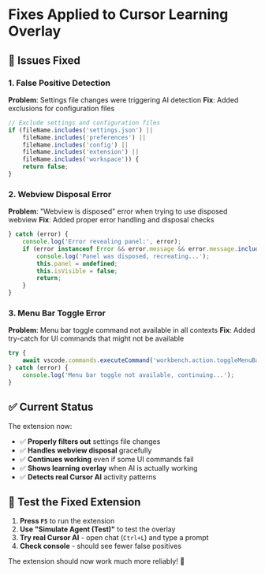 # Fixes Applied to Cursor Learning Overlay

## 🔧 **Issues Fixed**

### 1. **False Positive Detection**
**Problem**: Settings file changes were triggering AI detection
**Fix**: Added exclusions for configuration files
```typescript
// Exclude settings and configuration files
if (fileName.includes('settings.json') || 
    fileName.includes('preferences') || 
    fileName.includes('config') ||
    fileName.includes('extension') ||
    fileName.includes('workspace')) {
    return false;
}
```

### 2. **Webview Disposal Error**
**Problem**: "Webview is disposed" error when trying to use disposed webview
**Fix**: Added proper error handling and disposal checks
```typescript
} catch (error) {
    console.log('Error revealing panel:', error);
    if (error instanceof Error && error.message && error.message.includes('disposed')) {
        console.log('Panel was disposed, recreating...');
        this.panel = undefined;
        this.isVisible = false;
        return;
    }
}
```

### 3. **Menu Bar Toggle Error**
**Problem**: Menu bar toggle command not available in all contexts
**Fix**: Added try-catch for UI commands that might not be available
```typescript
try {
    await vscode.commands.executeCommand('workbench.action.toggleMenuBar');
} catch (error) {
    console.log('Menu bar toggle not available, continuing...');
}
```

## ✅ **Current Status**

The extension now:
- ✅ **Properly filters out** settings file changes
- ✅ **Handles webview disposal** gracefully
- ✅ **Continues working** even if some UI commands fail
- ✅ **Shows learning overlay** when AI is actually working
- ✅ **Detects real Cursor AI** activity patterns

## 🚀 **Test the Fixed Extension**

1. **Press `F5`** to run the extension
2. **Use "Simulate Agent (Test)"** to test the overlay
3. **Try real Cursor AI** - open chat (`Ctrl+L`) and type a prompt
4. **Check console** - should see fewer false positives

The extension should now work much more reliably! 🎉

